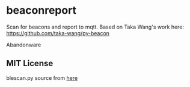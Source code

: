 # beaconreport
Scan for beacons and report to mqtt.
Based on Taka Wang's work here: https://github.com/taka-wang/py-beacon

Abandonware

## MIT License
blescan.py source from [here](https://github.com/switchdoclabs/iBeacon-Scanner-.git)
